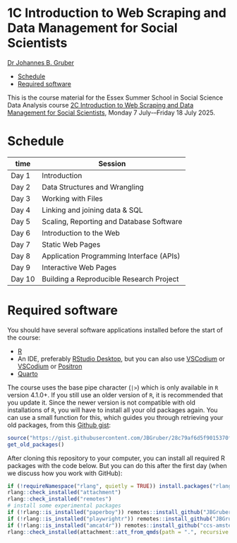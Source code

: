 # 1C Introduction to Web Scraping and Data Management for Social Scientists
[Dr Johannes B. Gruber](https://www.johannesbgruber.eu/)

- [Schedule](#schedule)
- [Required software](#required-software)

This is the course material for the Essex Summer School in Social Science Data Analysis course [2C Introduction to Web Scraping and Data Management for Social Scientists](https://essexsummerschool.com/summer-school-facts/courses/ess-2025-course-list/2v-introduction-to-web-scraping-and-data-management-for-social-scientists/), Monday 7 July-–Friday 18 July 2025.

# Schedule

| time   | Session                                  |
|--------|------------------------------------------|
| Day 1  | Introduction                             |
| Day 2  | Data Structures and Wrangling            |
| Day 3  | Working with Files                       |
| Day 4  | Linking and joining data & SQL           |
| Day 5  | Scaling, Reporting and Database Software |
| Day 6  | Introduction to the Web                  |
| Day 7  | Static Web Pages                         |
| Day 8  | Application Programming Interface (APIs) |
| Day 9  | Interactive Web Pages                    |
| Day 10 | Building a Reproducible Research Project |

# Required software

You should have several software applications installed before the start of the course:

- [R](https://cran.r-project.org/)
- An IDE, preferably [RStudio Desktop](https://posit.co/download/rstudio-desktop/), but you can also use [VSCodium](https://vscodium.com/) or [VSCodium](https://code.visualstudio.com/download) or [Positron](https://github.com/posit-dev/positron)
- [Quarto](https://quarto.org/docs/get-started/)

The course uses the base pipe character (`|>`) which is only available in `R` version 4.1.0+.
If you still use an older version of `R`, it is recommended that you update it.
Since the newer version is not compatible with old installations of `R`, you will have to install all your old packages again.
You can use a small function for this, which guides you through retrieving your old packages, from this [Github gist](https://gist.github.com/JBGruber/28c79af6d5f9015370feef31da2cb1da):

``` r
source("https://gist.githubusercontent.com/JBGruber/28c79af6d5f9015370feef31da2cb1da/raw/8165f560fc53647e3456ba661fc65d0244ac437c/get_old_packages.R")
get_old_packages()
```

After cloning this repository to your computer, you can install all required R packages with the code below.
But you can do this after the first day (when we discuss how you work with GitHub):

``` r
if (!requireNamespace("rlang", quietly = TRUE)) install.packages("rlang", dependencies = TRUE)
rlang::check_installed("attachment")
rlang::check_installed("remotes")
# install some experimental packages
if (!rlang::is_installed("paperboy")) remotes::install_github("JBGruber/paperboy")
if (!rlang::is_installed("playwrightr")) remotes::install_github("JBGruber/playwrightr")
if (!rlang::is_installed("amcat4r")) remotes::install_github("ccs-amsterdam/amcat4r")
rlang::check_installed(attachment::att_from_qmds(path = ".", recursive = TRUE))
```
